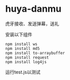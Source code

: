 # huya-danmu
虎牙接收、发送弹幕，送礼

安装以下组件

```
npm install ws
npm install md5
npm install to-arraybuffer
npm install request
npm install log4js
```

运行test.js以测试
